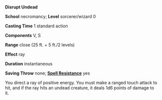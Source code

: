  **Disrupt Undead**

**School** necromancy; **Level** sorcerer/wizard 0

**Casting Time** 1 standard action

**Components** V, S

**Range** close (25 ft. + 5 ft./2 levels)

**Effect** ray

**Duration** instantaneous

**Saving Throw** none; **[Spell Resistance](../glossary.md#_spell-resistance)** yes

You direct a ray of positive energy. You must make a ranged touch attack to hit, and if the ray hits an undead creature, it deals 1d6 points of damage to it.

